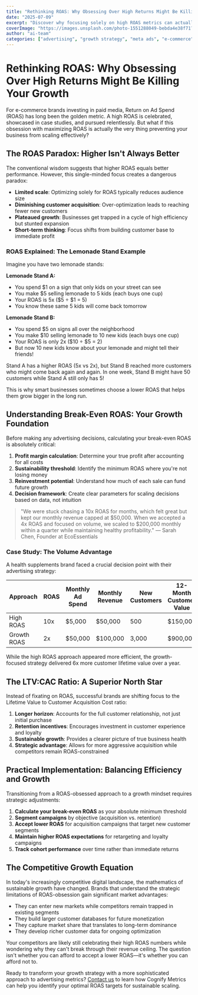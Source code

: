 ```yaml
---
title: "Rethinking ROAS: Why Obsessing Over High Returns Might Be Killing Your Growth"
date: "2025-07-09"
excerpt: "Discover why focusing solely on high ROAS metrics can actually limit your e-commerce growth, and learn how finding your break-even point can unlock sustainable scaling strategies."
coverImage: "https://images.unsplash.com/photo-1551288049-bebda4e38f71?ixlib=rb-4.0.3&auto=format&fit=crop&w=1600&h=800&q=80"
author: "ai-team"
categories: ["advertising", "growth strategy", "meta ads", "e-commerce"]
---
```


# Rethinking ROAS: Why Obsessing Over High Returns Might Be Killing Your Growth

For e-commerce brands investing in paid media, Return on Ad Spend (ROAS) has long been the golden metric. A high ROAS is celebrated, showcased in case studies, and pursued relentlessly. But what if this obsession with maximizing ROAS is actually the very thing preventing your business from scaling effectively?

## The ROAS Paradox: Higher Isn't Always Better

The conventional wisdom suggests that higher ROAS equals better performance. However, this single-minded focus creates a dangerous paradox:

- **Limited scale**: Optimizing solely for ROAS typically reduces audience size
- **Diminishing customer acquisition**: Over-optimization leads to reaching fewer new customers
- **Plateaued growth**: Businesses get trapped in a cycle of high efficiency but stunted expansion
- **Short-term thinking**: Focus shifts from building customer base to immediate profit

### ROAS Explained: The Lemonade Stand Example

Imagine you have two lemonade stands:

**Lemonade Stand A:**
- You spend $1 on a sign that only kids on your street can see
- You make $5 selling lemonade to 5 kids (each buys one cup)
- Your ROAS is 5x ($5 ÷ $1 = 5)
- You know these same 5 kids will come back tomorrow

**Lemonade Stand B:**
- You spend $5 on signs all over the neighborhood
- You make $10 selling lemonade to 10 new kids (each buys one cup)
- Your ROAS is only 2x ($10 ÷ $5 = 2)
- But now 10 new kids know about your lemonade and might tell their friends!

Stand A has a higher ROAS (5x vs 2x), but Stand B reached more customers who might come back again and again. In one week, Stand B might have 50 customers while Stand A still only has 5!

This is why smart businesses sometimes choose a lower ROAS that helps them grow bigger in the long run.

## Understanding Break-Even ROAS: Your Growth Foundation

Before making any advertising decisions, calculating your break-even ROAS is absolutely critical:

1. **Profit margin calculation**: Determine your true profit after accounting for all costs
2. **Sustainability threshold**: Identify the minimum ROAS where you're not losing money
3. **Reinvestment potential**: Understand how much of each sale can fund future growth
4. **Decision framework**: Create clear parameters for scaling decisions based on data, not intuition

> "We were stuck chasing a 10x ROAS for months, which felt great but kept our monthly revenue capped at $50,000. When we accepted a 4x ROAS and focused on volume, we scaled to $200,000 monthly within a quarter while maintaining healthy profitability." — Sarah Chen, Founder at EcoEssentials

### Case Study: The Volume Advantage

A health supplements brand faced a crucial decision point with their advertising strategy:

| Approach | ROAS | Monthly Ad Spend | Monthly Revenue | New Customers | 12-Month Customer Value |
|----------|------|------------------|----------------|---------------|-------------------------|
| High ROAS | 10x | $5,000 | $50,000 | 500 | $150,000 |
| Growth ROAS | 2x | $50,000 | $100,000 | 3,000 | $900,000 |

While the high ROAS approach appeared more efficient, the growth-focused strategy delivered 6x more customer lifetime value over a year.

## The LTV:CAC Ratio: A Superior North Star

Instead of fixating on ROAS, successful brands are shifting focus to the Lifetime Value to Customer Acquisition Cost ratio:

1. **Longer horizon**: Accounts for the full customer relationship, not just initial purchase
2. **Retention incentives**: Encourages investment in customer experience and loyalty
3. **Sustainable growth**: Provides a clearer picture of true business health
4. **Strategic advantage**: Allows for more aggressive acquisition while competitors remain ROAS-constrained

## Practical Implementation: Balancing Efficiency and Growth

Transitioning from a ROAS-obsessed approach to a growth mindset requires strategic adjustments:

1. **Calculate your break-even ROAS** as your absolute minimum threshold
2. **Segment campaigns** by objective (acquisition vs. retention)
3. **Accept lower ROAS** for acquisition campaigns that target new customer segments
4. **Maintain higher ROAS expectations** for retargeting and loyalty campaigns
5. **Track cohort performance** over time rather than immediate returns

## The Competitive Growth Equation

In today's increasingly competitive digital landscape, the mathematics of sustainable growth have changed. Brands that understand the strategic limitations of ROAS-obsession gain significant market advantages:

- They can enter new markets while competitors remain trapped in existing segments
- They build larger customer databases for future monetization
- They capture market share that translates to long-term dominance
- They develop richer customer data for ongoing optimization

Your competitors are likely still celebrating their high ROAS numbers while wondering why they can't break through their revenue ceiling. The question isn't whether you can afford to accept a lower ROAS—it's whether you can afford not to.

Ready to transform your growth strategy with a more sophisticated approach to advertising metrics? [Contact us](/contact) to learn how Cognify Metrics can help you identify your optimal ROAS targets for sustainable scaling. 